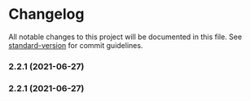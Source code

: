 # Changelog

All notable changes to this project will be documented in this file. See [standard-version](https://github.com/conventional-changelog/standard-version) for commit guidelines.

### 2.2.1 (2021-06-27)

### 2.2.1 (2021-06-27)
